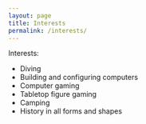 ```yaml
---
layout: page
title: Interests
permalink: /interests/
---
```


Interests:

* Diving
* Building and configuring computers
* Computer gaming
* Tabletop figure gaming
* Camping
* History in all forms and shapes